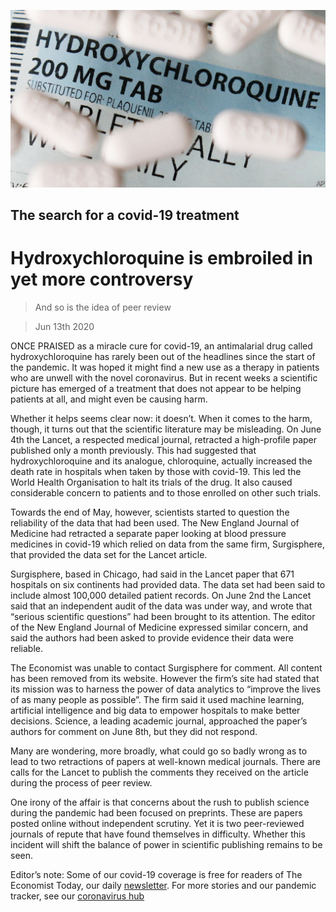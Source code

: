 ![](./images/20200613_STP501_0.jpg)

## The search for a covid-19 treatment

# Hydroxychloroquine is embroiled in yet more controversy

> And so is the idea of peer review

> Jun 13th 2020

ONCE PRAISED as a miracle cure for covid-19, an antimalarial drug called hydroxychloroquine has rarely been out of the headlines since the start of the pandemic. It was hoped it might find a new use as a therapy in patients who are unwell with the novel coronavirus. But in recent weeks a scientific picture has emerged of a treatment that does not appear to be helping patients at all, and might even be causing harm.

Whether it helps seems clear now: it doesn’t. When it comes to the harm, though, it turns out that the scientific literature may be misleading. On June 4th the Lancet, a respected medical journal, retracted a high-profile paper published only a month previously. This had suggested that hydroxychloroquine and its analogue, chloroquine, actually increased the death rate in hospitals when taken by those with covid-19. This led the World Health Organisation to halt its trials of the drug. It also caused considerable concern to patients and to those enrolled on other such trials.

Towards the end of May, however, scientists started to question the reliability of the data that had been used. The New England Journal of Medicine had retracted a separate paper looking at blood pressure medicines in covid-19 which relied on data from the same firm, Surgisphere, that provided the data set for the Lancet article.

Surgisphere, based in Chicago, had said in the Lancet paper that 671 hospitals on six continents had provided data. The data set had been said to include almost 100,000 detailed patient records. On June 2nd the Lancet said that an independent audit of the data was under way, and wrote that “serious scientific questions” had been brought to its attention. The editor of the New England Journal of Medicine expressed similar concern, and said the authors had been asked to provide evidence their data were reliable.

The Economist was unable to contact Surgisphere for comment. All content has been removed from its website. However the firm’s site had stated that its mission was to harness the power of data analytics to “improve the lives of as many people as possible”. The firm said it used machine learning, artificial intelligence and big data to empower hospitals to make better decisions. Science, a leading academic journal, approached the paper’s authors for comment on June 8th, but they did not respond.

Many are wondering, more broadly, what could go so badly wrong as to lead to two retractions of papers at well-known medical journals. There are calls for the Lancet to publish the comments they received on the article during the process of peer review.

One irony of the affair is that concerns about the rush to publish science during the pandemic had been focused on preprints. These are papers posted online without independent scrutiny. Yet it is two peer-reviewed journals of repute that have found themselves in difficulty. Whether this incident will shift the balance of power in scientific publishing remains to be seen.

Editor’s note: Some of our covid-19 coverage is free for readers of The Economist Today, our daily [newsletter](https://www.economist.com/https://my.economist.com/user#newsletter). For more stories and our pandemic tracker, see our [coronavirus hub](https://www.economist.com//news/2020/03/11/the-economists-coverage-of-the-coronavirus)